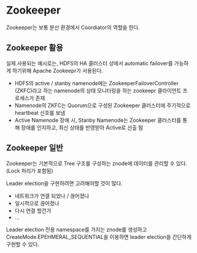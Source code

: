 # Zookeeper


Zookeeper는 보통 분산 환경에서 Coordiator의 역할을 한다.

## Zookeeper 활용
실제 사용되는 예시로는, HDFS의 HA 클러스터 상에서 automatic failover를 가능하게 하기위해 Apache Zookeepr가 서용된다.

- HDFS의 active / stanby namenode에는 ZookeeperFailoverController (ZKFC)라고 하는 namenode의 상태 모니터링을 하는 zookeepr 클라이언트 프로세스가 존재
- Namenode의 ZKFC는 Quorum으로 구성된 Zookeeper 클러스터에 주기적으로 heartbeat 신호를 보냄
- Active Namenode 장애 시, Stanby Namenode는 Zookeeper 클러스터를 통해 장애를 인지하고, 최신 상태를 반영받아 Active로 선출 됨


## Zookeeper 일반
Zookeeper는 기본적으로 Tree 구조를 구성하는 znode에 데이터를 관리할 수 있다. (Lock 처리가 포함됨)

Leader election을 구현하려면 고려해야할 것이 많다.
- 네트워크가 연결 되었나 / 끊어졌나
- 일시적으로 끊어졌나
- 다시 연결 할건가
- ...

Leader election 전용 namespace를 가지는 znode를 생성하고 CreateMode.EPEHMERAL_SEQUENTIAL을 이용하면 leader election을 간단하게 구현할 수 있다.

